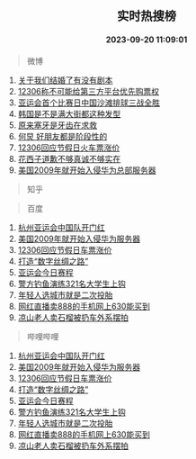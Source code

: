 <div align="center"><h2>实时热搜榜</h2><h4>2023-09-20 11:09:01</h4></div>

> 微博  

1. [关于我们结婚了有没有剧本](https://s.weibo.com/weibo?q=%E5%85%B3%E4%BA%8E%E6%88%91%E4%BB%AC%E7%BB%93%E5%A9%9A%E4%BA%86%E6%9C%89%E6%B2%A1%E6%9C%89%E5%89%A7%E6%9C%AC&t=31&band_rank=1&Refer=top)<br />
2. [12306称不可能给第三方平台优先购票权](https://s.weibo.com/weibo?q=%2312306%E7%A7%B0%E4%B8%8D%E5%8F%AF%E8%83%BD%E7%BB%99%E7%AC%AC%E4%B8%89%E6%96%B9%E5%B9%B3%E5%8F%B0%E4%BC%98%E5%85%88%E8%B4%AD%E7%A5%A8%E6%9D%83%23&t=31&band_rank=2&Refer=top)<br />
3. [亚运会首个比赛日中国沙滩排球三战全胜](https://s.weibo.com/weibo?q=%23%E4%BA%9A%E8%BF%90%E4%BC%9A%E9%A6%96%E4%B8%AA%E6%AF%94%E8%B5%9B%E6%97%A5%E4%B8%AD%E5%9B%BD%E6%B2%99%E6%BB%A9%E6%8E%92%E7%90%83%E4%B8%89%E6%88%98%E5%85%A8%E8%83%9C%23&t=31&band_rank=3&Refer=top)<br />
4. [韩国是不是满大街都这种发型](https://s.weibo.com/weibo?q=%23%E9%9F%A9%E5%9B%BD%E6%98%AF%E4%B8%8D%E6%98%AF%E6%BB%A1%E5%A4%A7%E8%A1%97%E9%83%BD%E8%BF%99%E7%A7%8D%E5%8F%91%E5%9E%8B%23&t=31&band_rank=4&Refer=top)<br />
5. [原来塞牙是牙齿在求救](https://s.weibo.com/weibo?q=%23%E5%8E%9F%E6%9D%A5%E5%A1%9E%E7%89%99%E6%98%AF%E7%89%99%E9%BD%BF%E5%9C%A8%E6%B1%82%E6%95%91%23&t=31&band_rank=5&Refer=top)<br />
6. [何炅 好朋友都是阶段性的](https://s.weibo.com/weibo?q=%E4%BD%95%E7%82%85%20%E5%A5%BD%E6%9C%8B%E5%8F%8B%E9%83%BD%E6%98%AF%E9%98%B6%E6%AE%B5%E6%80%A7%E7%9A%84&t=31&band_rank=6&Refer=top)<br />
7. [12306回应节假日火车票涨价](https://s.weibo.com/weibo?q=%2312306%E5%9B%9E%E5%BA%94%E8%8A%82%E5%81%87%E6%97%A5%E7%81%AB%E8%BD%A6%E7%A5%A8%E6%B6%A8%E4%BB%B7%23&t=31&band_rank=7&Refer=top)<br />
8. [花西子道歉不够真诚不够实在](https://s.weibo.com/weibo?q=%23%E8%8A%B1%E8%A5%BF%E5%AD%90%E9%81%93%E6%AD%89%E4%B8%8D%E5%A4%9F%E7%9C%9F%E8%AF%9A%E4%B8%8D%E5%A4%9F%E5%AE%9E%E5%9C%A8%23&t=31&band_rank=8&Refer=top)<br />
9. [美国2009年就开始入侵华为总部服务器](https://s.weibo.com/weibo?q=%23%E7%BE%8E%E5%9B%BD2009%E5%B9%B4%E5%B0%B1%E5%BC%80%E5%A7%8B%E5%85%A5%E4%BE%B5%E5%8D%8E%E4%B8%BA%E6%80%BB%E9%83%A8%E6%9C%8D%E5%8A%A1%E5%99%A8%23&t=31&band_rank=9&Refer=top)<br />

> 知乎  


> 百度  

1. [杭州亚运会中国队开门红](https://www.baidu.com/s?wd=%E6%9D%AD%E5%B7%9E%E4%BA%9A%E8%BF%90%E4%BC%9A%E4%B8%AD%E5%9B%BD%E9%98%9F%E5%BC%80%E9%97%A8%E7%BA%A2&sa=fyb_news&rsv_dl=fyb_news)<br />
2. [美国2009年就开始入侵华为服务器](https://www.baidu.com/s?wd=%E7%BE%8E%E5%9B%BD2009%E5%B9%B4%E5%B0%B1%E5%BC%80%E5%A7%8B%E5%85%A5%E4%BE%B5%E5%8D%8E%E4%B8%BA%E6%9C%8D%E5%8A%A1%E5%99%A8&sa=fyb_news&rsv_dl=fyb_news)<br />
3. [12306回应节假日车票涨价](https://www.baidu.com/s?wd=12306%E5%9B%9E%E5%BA%94%E8%8A%82%E5%81%87%E6%97%A5%E8%BD%A6%E7%A5%A8%E6%B6%A8%E4%BB%B7&sa=fyb_news&rsv_dl=fyb_news)<br />
4. [打造“数字丝绸之路”](https://www.baidu.com/s?wd=%E6%89%93%E9%80%A0%E2%80%9C%E6%95%B0%E5%AD%97%E4%B8%9D%E7%BB%B8%E4%B9%8B%E8%B7%AF%E2%80%9D&sa=fyb_news&rsv_dl=fyb_news)<br />
5. [亚运会今日赛程](https://www.baidu.com/s?wd=%E4%BA%9A%E8%BF%90%E4%BC%9A%E4%BB%8A%E6%97%A5%E8%B5%9B%E7%A8%8B&sa=fyb_news&rsv_dl=fyb_news)<br />
6. [警方钓鱼演练321名大学生上钩](https://www.baidu.com/s?wd=%E8%AD%A6%E6%96%B9%E9%92%93%E9%B1%BC%E6%BC%94%E7%BB%83321%E5%90%8D%E5%A4%A7%E5%AD%A6%E7%94%9F%E4%B8%8A%E9%92%A9&sa=fyb_news&rsv_dl=fyb_news)<br />
7. [年轻人选城市就是二次投胎](https://www.baidu.com/s?wd=%E5%B9%B4%E8%BD%BB%E4%BA%BA%E9%80%89%E5%9F%8E%E5%B8%82%E5%B0%B1%E6%98%AF%E4%BA%8C%E6%AC%A1%E6%8A%95%E8%83%8E&sa=fyb_news&rsv_dl=fyb_news)<br />
8. [网红直播卖888的手机网上630能买到](https://www.baidu.com/s?wd=%E7%BD%91%E7%BA%A2%E7%9B%B4%E6%92%AD%E5%8D%96888%E7%9A%84%E6%89%8B%E6%9C%BA%E7%BD%91%E4%B8%8A630%E8%83%BD%E4%B9%B0%E5%88%B0&sa=fyb_news&rsv_dl=fyb_news)<br />
9. [凉山老人卖石榴被扔车外系摆拍](https://www.baidu.com/s?wd=%E5%87%89%E5%B1%B1%E8%80%81%E4%BA%BA%E5%8D%96%E7%9F%B3%E6%A6%B4%E8%A2%AB%E6%89%94%E8%BD%A6%E5%A4%96%E7%B3%BB%E6%91%86%E6%8B%8D&sa=fyb_news&rsv_dl=fyb_news)<br />

> 哔哩哔哩  

1. [杭州亚运会中国队开门红](https://www.baidu.com/s?wd=%E6%9D%AD%E5%B7%9E%E4%BA%9A%E8%BF%90%E4%BC%9A%E4%B8%AD%E5%9B%BD%E9%98%9F%E5%BC%80%E9%97%A8%E7%BA%A2&sa=fyb_news&rsv_dl=fyb_news)<br />
2. [美国2009年就开始入侵华为服务器](https://www.baidu.com/s?wd=%E7%BE%8E%E5%9B%BD2009%E5%B9%B4%E5%B0%B1%E5%BC%80%E5%A7%8B%E5%85%A5%E4%BE%B5%E5%8D%8E%E4%B8%BA%E6%9C%8D%E5%8A%A1%E5%99%A8&sa=fyb_news&rsv_dl=fyb_news)<br />
3. [12306回应节假日车票涨价](https://www.baidu.com/s?wd=12306%E5%9B%9E%E5%BA%94%E8%8A%82%E5%81%87%E6%97%A5%E8%BD%A6%E7%A5%A8%E6%B6%A8%E4%BB%B7&sa=fyb_news&rsv_dl=fyb_news)<br />
4. [打造“数字丝绸之路”](https://www.baidu.com/s?wd=%E6%89%93%E9%80%A0%E2%80%9C%E6%95%B0%E5%AD%97%E4%B8%9D%E7%BB%B8%E4%B9%8B%E8%B7%AF%E2%80%9D&sa=fyb_news&rsv_dl=fyb_news)<br />
5. [亚运会今日赛程](https://www.baidu.com/s?wd=%E4%BA%9A%E8%BF%90%E4%BC%9A%E4%BB%8A%E6%97%A5%E8%B5%9B%E7%A8%8B&sa=fyb_news&rsv_dl=fyb_news)<br />
6. [警方钓鱼演练321名大学生上钩](https://www.baidu.com/s?wd=%E8%AD%A6%E6%96%B9%E9%92%93%E9%B1%BC%E6%BC%94%E7%BB%83321%E5%90%8D%E5%A4%A7%E5%AD%A6%E7%94%9F%E4%B8%8A%E9%92%A9&sa=fyb_news&rsv_dl=fyb_news)<br />
7. [年轻人选城市就是二次投胎](https://www.baidu.com/s?wd=%E5%B9%B4%E8%BD%BB%E4%BA%BA%E9%80%89%E5%9F%8E%E5%B8%82%E5%B0%B1%E6%98%AF%E4%BA%8C%E6%AC%A1%E6%8A%95%E8%83%8E&sa=fyb_news&rsv_dl=fyb_news)<br />
8. [网红直播卖888的手机网上630能买到](https://www.baidu.com/s?wd=%E7%BD%91%E7%BA%A2%E7%9B%B4%E6%92%AD%E5%8D%96888%E7%9A%84%E6%89%8B%E6%9C%BA%E7%BD%91%E4%B8%8A630%E8%83%BD%E4%B9%B0%E5%88%B0&sa=fyb_news&rsv_dl=fyb_news)<br />
9. [凉山老人卖石榴被扔车外系摆拍](https://www.baidu.com/s?wd=%E5%87%89%E5%B1%B1%E8%80%81%E4%BA%BA%E5%8D%96%E7%9F%B3%E6%A6%B4%E8%A2%AB%E6%89%94%E8%BD%A6%E5%A4%96%E7%B3%BB%E6%91%86%E6%8B%8D&sa=fyb_news&rsv_dl=fyb_news)<br />
